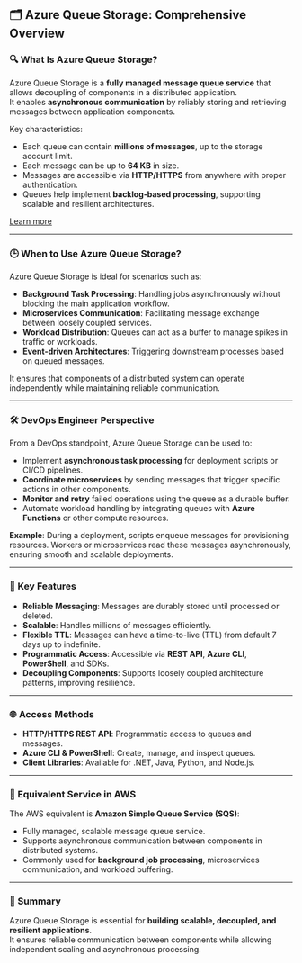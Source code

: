 ## 🗂️ Azure Queue Storage: Comprehensive Overview

### 🔍 What Is Azure Queue Storage?

Azure Queue Storage is a **fully managed message queue service** that allows decoupling of components in a distributed application.  
It enables **asynchronous communication** by reliably storing and retrieving messages between application components.  

Key characteristics:

- Each queue can contain **millions of messages**, up to the storage account limit.
- Each message can be up to **64 KB** in size.
- Messages are accessible via **HTTP/HTTPS** from anywhere with proper authentication.
- Queues help implement **backlog-based processing**, supporting scalable and resilient architectures.

[Learn more](https://learn.microsoft.com/en-us/azure/storage/queues/storage-queues-introduction)

---

### 🕒 When to Use Azure Queue Storage?

Azure Queue Storage is ideal for scenarios such as:

- **Background Task Processing**: Handling jobs asynchronously without blocking the main application workflow.
- **Microservices Communication**: Facilitating message exchange between loosely coupled services.
- **Workload Distribution**: Queues can act as a buffer to manage spikes in traffic or workloads.
- **Event-driven Architectures**: Triggering downstream processes based on queued messages.

It ensures that components of a distributed system can operate independently while maintaining reliable communication.

---

### 🛠️ DevOps Engineer Perspective

From a DevOps standpoint, Azure Queue Storage can be used to:

- Implement **asynchronous task processing** for deployment scripts or CI/CD pipelines.
- **Coordinate microservices** by sending messages that trigger specific actions in other components.
- **Monitor and retry** failed operations using the queue as a durable buffer.
- Automate workload handling by integrating queues with **Azure Functions** or other compute resources.

**Example**: During a deployment, scripts enqueue messages for provisioning resources. Workers or microservices read these messages asynchronously, ensuring smooth and scalable deployments.

---

### 🔑 Key Features

- **Reliable Messaging**: Messages are durably stored until processed or deleted.
- **Scalable**: Handles millions of messages efficiently.
- **Flexible TTL**: Messages can have a time-to-live (TTL) from default 7 days up to indefinite.
- **Programmatic Access**: Accessible via **REST API**, **Azure CLI**, **PowerShell**, and SDKs.
- **Decoupling Components**: Supports loosely coupled architecture patterns, improving resilience.

---

### 🌐 Access Methods

- **HTTP/HTTPS REST API**: Programmatic access to queues and messages.
- **Azure CLI & PowerShell**: Create, manage, and inspect queues.
- **Client Libraries**: Available for .NET, Java, Python, and Node.js.

---

### 🔄 Equivalent Service in AWS

The AWS equivalent is **Amazon Simple Queue Service (SQS)**:

- Fully managed, scalable message queue service.
- Supports asynchronous communication between components in distributed systems.
- Commonly used for **background job processing**, microservices communication, and workload buffering.

---

### 📌 Summary

Azure Queue Storage is essential for **building scalable, decoupled, and resilient applications**.  
It ensures reliable communication between components while allowing independent scaling and asynchronous processing.
